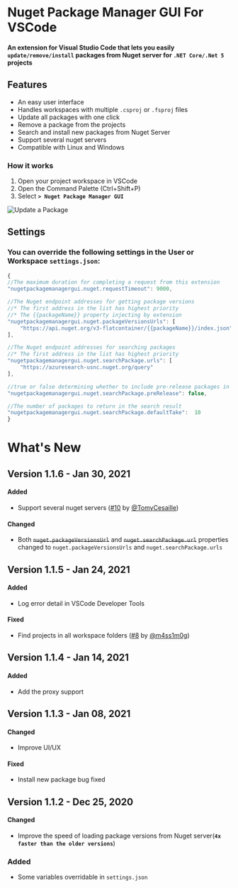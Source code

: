 # Nuget Package Manager GUI For VSCode

#### An extension for Visual Studio Code that lets you easily __`update/remove/install`__ packages from Nuget server for __`.NET Core/.Net 5`__ projects

## Features

- An easy user interface
- Handles workspaces with multiple `.csproj` or `.fsproj` files
- Update all packages with one click
- Remove a package from the projects
- Search and install new packages from Nuget Server
- Support several nuget servers
- Compatible with Linux and Windows


### How it works
1. Open your project workspace in VSCode
2. Open the Command Palette (Ctrl+Shift+P) 
3. Select **`> Nuget Package Manager GUI`**



![Update a Package](https://raw.githubusercontent.com/aliasadidev/vscode-npm-gui/main/images/demo1.gif?v3)



## Settings
### You can override the following settings in the **User or Workspace** `settings.json`:
```js
{
//The maximum duration for completing a request from this extension
"nugetpackagemanagergui.nuget.requestTimeout": 9000,

//The Nuget endpoint addresses for getting package versions
//* The first address in the list has highest priority
//* The {{packageName}} property injecting by extension
"nugetpackagemanagergui.nuget.packageVersionsUrls": [
    "https://api.nuget.org/v3-flatcontainer/{{packageName}}/index.json"
],

//The Nuget endpoint addresses for searching packages
//* The first address in the list has highest priority
"nugetpackagemanagergui.nuget.searchPackage.urls": [
    "https://azuresearch-usnc.nuget.org/query"
],

//true or false determining whether to include pre-release packages in the result of the search
"nugetpackagemanagergui.nuget.searchPackage.preRelease": false,

//The number of packages to return in the search result
"nugetpackagemanagergui.nuget.searchPackage.defaultTake":  10		
}

```

# What's New


## Version 1.1.6 - Jan 30, 2021
#### Added
*  Support several nuget servers ([#10](https://github.com/aliasadidev/vscode-npm-gui/pull/10) by [@TomyCesaille](https://github.com/TomyCesaille))
#### Changed
* Both ~~`nuget.packageVersionsUrl`~~ and ~~`nuget.searchPackage.url`~~ properties changed to `nuget.packageVersionsUrls` and `nuget.searchPackage.urls`

## Version 1.1.5 - Jan 24, 2021
#### Added
* Log error detail in VSCode Developer Tools
#### Fixed
*  Find projects in all workspace folders ([#8](https://github.com/aliasadidev/vscode-npm-gui/pull/8) by [@m4ss1m0g](https://github.com/m4ss1m0g))

## Version 1.1.4 - Jan 14, 2021
#### Added
* Add the proxy support


## Version 1.1.3 - Jan 08, 2021
#### Changed
* Improve UI/UX

#### Fixed
* Install new package bug fixed

## Version 1.1.2 - Dec 25, 2020
#### Changed
* Improve the speed of loading package versions from Nuget server(**`4x faster than the older versions`**)

### Added
* Some variables overridable in `settings.json`
